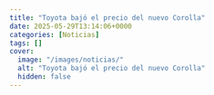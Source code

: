 ```yaml
---
title: "Toyota bajó el precio del nuevo Corolla"
date: 2025-05-29T13:14:06+0000
categories: [Noticias]
tags: []
cover:
  image: "/images/noticias/"
  alt: "Toyota bajó el precio del nuevo Corolla"
  hidden: false
---
```



